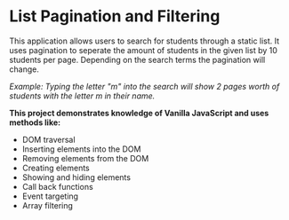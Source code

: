 # List Pagination and Filtering
 
 This application allows users to search for students through a static list. It uses pagination to seperate the amount of students in the given list by 10 students per page. Depending on the search terms the pagination will change.
 
 <em>Example: Typing the letter "m" into the search will show 2 pages worth of students with the letter m in their name.</em>
 
 <strong>This project demonstrates knowledge of Vanilla JavaScript and uses methods like:</strong>

<ul>
 <li>DOM traversal</li>
<li>Inserting elements into the DOM</li>
<li>Removing elements from the DOM</li>
<li>Creating elements</li>
<li>Showing and hiding elements</li>
<li>Call back functions</li>
<li>Event targeting</li>
<li>Array filtering</li>
</ul>
